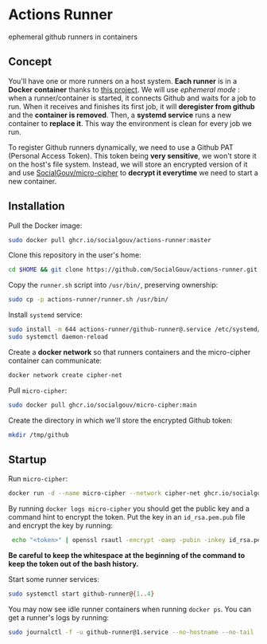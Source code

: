 # Actions Runner

ephemeral github runners in containers

## Concept

You'll have one or more runners on a host system. **Each runner** is in a **Docker container** thanks to [this project](https://github.com/myoung34/docker-github-actions-runner). We will use *ephemeral mode* : when a runner/container is started, it connects Github and waits for a job to run. When it receives and finishes its first job, it will **deregister from github** and the **container is removed**. Then, a **systemd service** runs a new container to **replace it**. This way the environment is clean for every job we run.

To register Github runners dynamically, we need to use a Github PAT (Personal Access Token). This token being **very sensitive**, we won't store it on the host's file system. Instead, we will store an encrypted version of it and use [SocialGouv/micro-cipher](https://github.com/SocialGouv/micro-cipher) to **decrypt it everytime** we need to start a new container.

## Installation

Pull the Docker image:

```bash
sudo docker pull ghcr.io/socialgouv/actions-runner:master
```

Clone this repository in the user's home:

```bash
cd $HOME && git clone https://github.com/SocialGouv/actions-runner.git
```

Copy the `runner.sh` script into `/usr/bin/`, preserving ownership:

```bash
sudo cp -p actions-runner/runner.sh /usr/bin/
```

Install `systemd` service:

```bash
sudo install -m 644 actions-runner/github-runner@.service /etc/systemd/system/
sudo systemctl daemon-reload
```

Create a **docker network** so that runners containers and the micro-cipher container can communicate:

```bash
docker network create cipher-net
```

Pull `micro-cipher`:

```bash
sudo docker pull ghcr.io/socialgouv/micro-cipher:main
```

Create the directory in which we'll store the encrypted Github token:

```bash
mkdir /tmp/github
```

## Startup

Run `micro-cipher`:

```bash
docker run -d --name micro-cipher --network cipher-net ghcr.io/socialgouv/micro-cipher:main
```

By running `docker logs micro-cipher` you should get the public key and a command hint to encrypt the token. Put the key in an `id_rsa.pem.pub` file and encrypt the key by running:

```bash
 echo "<token>" | openssl rsautl -encrypt -oaep -pubin -inkey id_rsa.pem.pub -out /tmp/github/github-token.enc
```
**Be careful to keep the whitespace at the beginning of the command to keep the token out of the bash history.**

Start some runner services:

```bash
sudo systemctl start github-runner@{1..4}
```

You may now see idle runner containers when running `docker ps`. You can get a runner's logs by running:

```bash
sudo journalctl -f -u github-runner@1.service --no-hostname --no-tail
```
